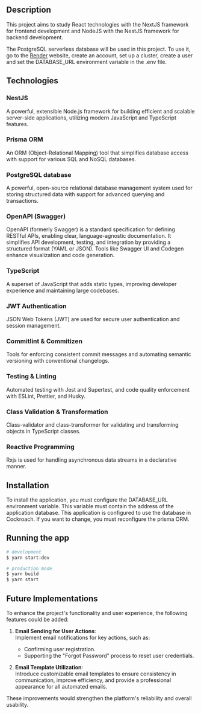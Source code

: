 ## Description

This project aims to study React technologies with the NextJS framework for frontend development and NodeJS with the NestJS framework for backend development.

The PostgreSQL serverless database will be used in this project. To use it, go to the <a href="https://www.render.com/" target="blank">Render</a> website, create an account, set up a cluster, create a user and set the DATABASE_URL environment variable in the .env file.

## Technologies

### NestJS
A powerful, extensible Node.js framework for building efficient and scalable server-side applications, utilizing modern JavaScript and TypeScript features.

### Prisma ORM
An ORM (Object-Relational Mapping) tool that simplifies database access with support for various SQL and NoSQL databases.

### PostgreSQL database
A powerful, open-source relational database management system used for storing structured data with support for advanced querying and transactions.

### OpenAPI (Swagger)
OpenAPI (formerly Swagger) is a standard specification for defining RESTful APIs, enabling clear, language-agnostic documentation. It simplifies API development, testing, and integration by providing a structured format (YAML or JSON). Tools like Swagger UI and Codegen enhance visualization and code generation.

### TypeScript
A superset of JavaScript that adds static types, improving developer experience and maintaining large codebases.

### JWT Authentication
JSON Web Tokens (JWT) are used for secure user authentication and session management.

### Commitlint & Commitizen
Tools for enforcing consistent commit messages and automating semantic versioning with conventional changelogs.

### Testing & Linting
Automated testing with Jest and Supertest, and code quality enforcement with ESLint, Prettier, and Husky.

### Class Validation & Transformation
Class-validator and class-transformer for validating and transforming objects in TypeScript classes.

### Reactive Programming
Rxjs is used for handling asynchronous data streams in a declarative manner.

## Installation
To install the application, you must configure the DATABASE_URL environment variable. This variable must contain the address of the application database.
This application is configured to use the database in Cockroach. If you want to change, you must reconfigure the prisma ORM.

## Running the app

```bash
# development
$ yarn start:dev

# production mode
$ yarn build
$ yarn start
```

## Future Implementations

To enhance the project's functionality and user experience, the following features could be added:

1. **Email Sending for User Actions**:  
   Implement email notifications for key actions, such as:  
   - Confirming user registration.  
   - Supporting the "Forgot Password" process to reset user credentials.

2. **Email Template Utilization**:  
   Introduce customizable email templates to ensure consistency in communication, improve efficiency, and provide a professional appearance for all automated emails.

These improvements would strengthen the platform's reliability and overall usability.